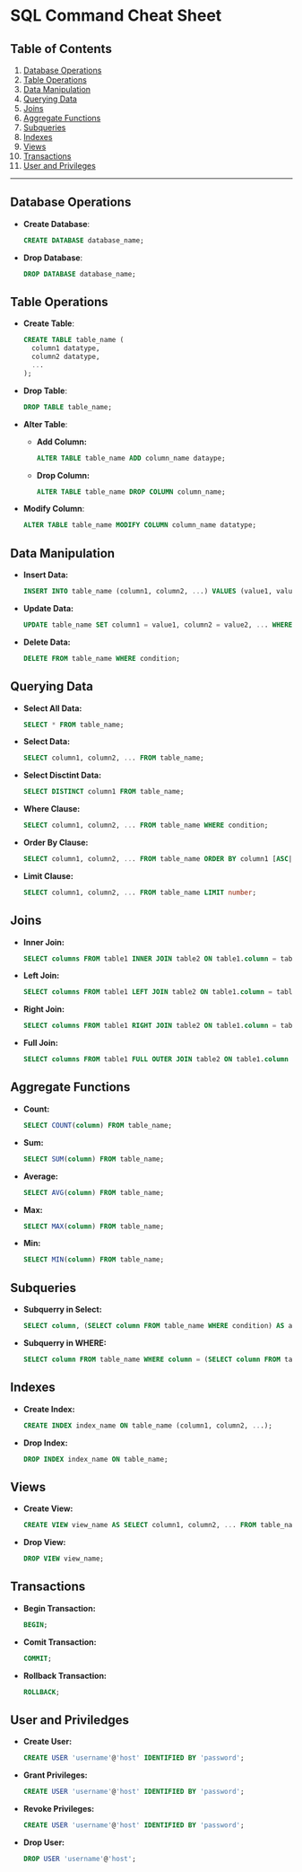 # SQL Command Cheat Sheet

## Table of Contents
1. [Database Operations](#database-operations)
2. [Table Operations](#table-operations)
3. [Data Manipulation](#data-manipulation)
4. [Querying Data](#querying-data)
5. [Joins](#joins)
6. [Aggregate Functions](#aggregate-functions)
7. [Subqueries](#subqueries)
8. [Indexes](#indexes)
9. [Views](#views)
10. [Transactions](#transactions)
11. [User and Privileges](#user-and-privileges)

---

## Database Operations
- **Create Database**:
  ```sql
  CREATE DATABASE database_name;
  ```

- **Drop Database**:
  ```sql
  DROP DATABASE database_name;
  ```

## Table Operations
- **Create Table**:
  ```sql
  CREATE TABLE table_name (
    column1 datatype,
    column2 datatype,
    ...
  );
  ```

- **Drop Table**:
  ```sql
  DROP TABLE table_name;
  ```

- **Alter Table**:
  - **Add Column:**
    ```sql
    ALTER TABLE table_name ADD column_name dataype;
    ```

  - **Drop Column:**
    ```sql
    ALTER TABLE table_name DROP COLUMN column_name;
    ```

- **Modify Column**:
  ```sql
  ALTER TABLE table_name MODIFY COLUMN column_name datatype;
  ```

## Data Manipulation

- **Insert Data:**
  ```sql
  INSERT INTO table_name (column1, column2, ...) VALUES (value1, value2, ...);
  ```

- **Update Data:**
  ```sql
  UPDATE table_name SET column1 = value1, column2 = value2, ... WHERE condition;
  ```

- **Delete Data:**
  ```sql
  DELETE FROM table_name WHERE condition;
  ```

## Querying Data

- **Select All Data:**
  ```sql
  SELECT * FROM table_name;
  ```

- **Select Data:**
  ```sql
  SELECT column1, column2, ... FROM table_name;
  ```

- **Select Disctint Data:**
  ```sql
  SELECT DISTINCT column1 FROM table_name;
  ```

- **Where Clause:**
  ```sql
  SELECT column1, column2, ... FROM table_name WHERE condition;
  ```

- **Order By Clause:**
  ```sql
  SELECT column1, column2, ... FROM table_name ORDER BY column1 [ASC|DESC];
  ```

- **Limit Clause:**
  ```sql
  SELECT column1, column2, ... FROM table_name LIMIT number;
  ```

## Joins

- **Inner Join:**
  ```sql
  SELECT columns FROM table1 INNER JOIN table2 ON table1.column = table2.column;
  ```

- **Left Join:**
  ```sql
  SELECT columns FROM table1 LEFT JOIN table2 ON table1.column = table2.column;
  ```

- **Right Join:**
  ```sql
  SELECT columns FROM table1 RIGHT JOIN table2 ON table1.column = table2.column;
  ```

- **Full Join:**
  ```sql
  SELECT columns FROM table1 FULL OUTER JOIN table2 ON table1.column = table2.column;
  ```

## Aggregate Functions

- **Count:**
  ```sql
  SELECT COUNT(column) FROM table_name;
  ```

- **Sum:**
  ```sql
  SELECT SUM(column) FROM table_name;
  ```

- **Average:**
  ```sql
  SELECT AVG(column) FROM table_name;
  ```

- **Max:**
  ```sql
  SELECT MAX(column) FROM table_name;
  ```

- **Min:**
  ```sql
  SELECT MIN(column) FROM table_name;
  ```

## Subqueries

- **Subquerry in Select:**
  ```sql
  SELECT column, (SELECT column FROM table_name WHERE condition) AS alias FROM table_name;
  ```

- **Subquerry in WHERE:**
  ```sql
  SELECT column FROM table_name WHERE column = (SELECT column FROM table_name WHERE condition);
  ```

## Indexes

- **Create Index:**
  ```sql
  CREATE INDEX index_name ON table_name (column1, column2, ...);
  ```

- **Drop Index:**
  ```sql
  DROP INDEX index_name ON table_name;
  ```

## Views

- **Create View:**
  ```sql
  CREATE VIEW view_name AS SELECT column1, column2, ... FROM table_name WHERE condition;
  ```

- **Drop View:**
  ```sql
  DROP VIEW view_name;
  ```

## Transactions

- **Begin Transaction:**
  ```sql
  BEGIN;
  ```

- **Comit Transaction:**
  ```sql
  COMMIT;
  ```

- **Rollback Transaction:**
  ```sql
  ROLLBACK;
  ```

## User and Priviledges

- **Create User:**
  ```sql
  CREATE USER 'username'@'host' IDENTIFIED BY 'password';
  ```

- **Grant Privileges:**
  ```sql
  CREATE USER 'username'@'host' IDENTIFIED BY 'password';
  ```

- **Revoke Privileges:**
  ```sql
  CREATE USER 'username'@'host' IDENTIFIED BY 'password';
  ```

- **Drop User:**
  ```sql
  DROP USER 'username'@'host';
  ```